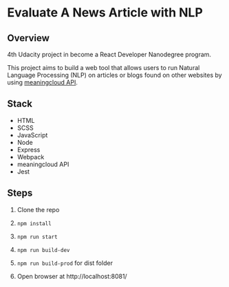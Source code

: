 # Evaluate A News Article with NLP

## Overview
4th Udacity project in become a React Developer Nanodegree program.

This project aims to build a web tool that allows users to run Natural Language Processing (NLP) on articles or blogs found on other websites by using [meaningcloud API](https://www.meaningcloud.com/products/sentiment-analysis).

## Stack 
* HTML
* SCSS
* JavaScript
* Node
* Express
* Webpack
* meaningcloud API
* Jest

## Steps
1. Clone the repo

2. ``` npm install ```

3. ``` npm run start ```

4. ``` npm run build-dev ```

5. ``` npm run build-prod ``` for dist folder

6. Open browser at http://localhost:8081/